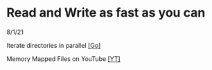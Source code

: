 ﻿# Read and Write as fast as you can
8/1/21

Iterate directories in parallel [[Go]](https://docs.microsoft.com/en-us/dotnet/standard/parallel-programming/how-to-iterate-file-directories-with-the-parallel-class)  

Memory Mapped Files on YouTube [[YT]](https://youtu.be/g0mwXLKP-0k)  

